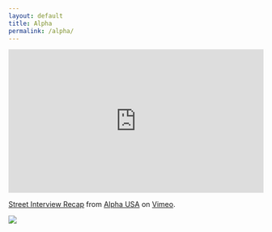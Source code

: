 ```yaml
---
layout: default
title: Alpha
permalink: /alpha/
---
```

<div class="row">
  <div class="col-xs">
<div class="row">
  <div class="col-xs">
    <div style="padding:56.25% 0 0 0;position:relative;"><iframe src="https://player.vimeo.com/video/673318431?h=5b08b897d8&autoplay=1" style="position:absolute;top:0;left:0;width:100%;height:100%;" frameborder="0" allow="autoplay; fullscreen; picture-in-picture" allowfullscreen></iframe></div><script src="https://player.vimeo.com/api/player.js"></script>
<p><a href="https://vimeo.com/673318431">Street Interview Recap</a> from <a href="https://vimeo.com/alphausa">Alpha USA</a> on <a href="https://vimeo.com">Vimeo</a>.</p>
  </div>
</div>

<div class="row">
  <div class="col">
    <img class="image-responsive" src="https://dl.dropboxusercontent.com/s/tpuxdn5jlrb34t9y8ayy0/alpha.jpg?rlkey=ue712zs8uv2t3p83kzg614ujm&st=j379675n&dl=0" />
  </div>
</div>
